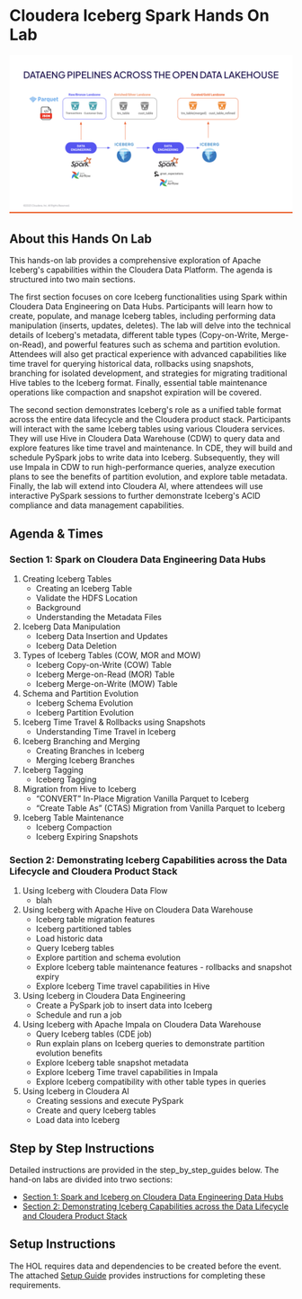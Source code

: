 # Cloudera Iceberg Spark Hands On Lab

![alt text](/img/new-ref-arch.png)

## About this Hands On Lab

This hands-on lab provides a comprehensive exploration of Apache Iceberg's capabilities within the Cloudera Data Platform. The agenda is structured into two main sections.

The first section focuses on core Iceberg functionalities using Spark within Cloudera Data Engineering on Data Hubs. Participants will learn how to create, populate, and manage Iceberg tables, including performing data manipulation (inserts, updates, deletes). The lab will delve into the technical details of Iceberg's metadata, different table types (Copy-on-Write, Merge-on-Read), and powerful features such as schema and partition evolution. Attendees will also get practical experience with advanced capabilities like time travel for querying historical data, rollbacks using snapshots, branching for isolated development, and strategies for migrating traditional Hive tables to the Iceberg format. Finally, essential table maintenance operations like compaction and snapshot expiration will be covered.

The second section demonstrates Iceberg's role as a unified table format across the entire data lifecycle and the Cloudera product stack. Participants will interact with the same Iceberg tables using various Cloudera services. They will use Hive in Cloudera Data Warehouse (CDW) to query data and explore features like time travel and maintenance. In CDE, they will build and schedule PySpark jobs to write data into Iceberg. Subsequently, they will use Impala in CDW to run high-performance queries, analyze execution plans to see the benefits of partition evolution, and explore table metadata. Finally, the lab will extend into Cloudera AI, where attendees will use interactive PySpark sessions to further demonstrate Iceberg's ACID compliance and data management capabilities.

## Agenda & Times

### Section 1: Spark on Cloudera Data Engineering Data Hubs
1. Creating Iceberg Tables
    * Creating an Iceberg Table 
    * Validate the HDFS Location
    * Background
    * Understanding the Metadata Files
2. Iceberg Data Manipulation
    * Iceberg Data Insertion and Updates
    * Iceberg Data Deletion
3. Types of Iceberg Tables (COW, MOR and MOW)
    * Iceberg Copy-on-Write (COW) Table
    * Iceberg Merge-on-Read (MOR) Table
    * Iceberg Merge-on-Write (MOW) Table
4. Schema and Partition Evolution
    * Iceberg Schema Evolution
    * Iceberg Partition Evolution
5. Iceberg Time Travel & Rollbacks using Snapshots
    * Understanding Time Travel in Iceberg
6. Iceberg Branching and Merging
    * Creating Branches in Iceberg 
    * Merging Iceberg Branches
7. Iceberg Tagging
    * Iceberg Tagging
8. Migration from Hive to Iceberg
    * “CONVERT” In-Place Migration Vanilla Parquet to Iceberg
    * “Create Table As” (CTAS) Migration from Vanilla Parquet to Iceberg
9. Iceberg Table Maintenance
    * Iceberg Compaction
    * Iceberg Expiring Snapshots
      
### Section 2: Demonstrating Iceberg Capabilities across the Data Lifecycle and Cloudera Product Stack
1. Using Iceberg with Cloudera Data Flow
    * blah
3. Using Iceberg with Apache Hive on Cloudera Data Warehouse
    * Iceberg table migration features
    * Iceberg partitioned tables
    * Load historic data
    * Query Iceberg tables
    * Explore partition and schema evolution
    * Explore Iceberg table maintenance features - rollbacks and snapshot expiry
    * Explore Iceberg Time travel capabilities in Hive
4. Using Iceberg in Cloudera Data Engineering
    * Create a PySpark job to insert data into Iceberg
    * Schedule and run a job
5. Using Iceberg with Apache Impala on Cloudera Data Warehouse
    * Query Iceberg tables (CDE job)
    * Run explain plans on Iceberg queries to demonstrate partition evolution benefits
    * Explore Iceberg table snapshot metadata
    * Explore Iceberg Time travel capabilities in Impala
    * Explore Iceberg compatibility with other table types in queries
6. Using Iceberg in Cloudera AI
    * Creating sessions and execute PySpark
    * Create and query Iceberg tables
    * Load data into Iceberg


## Step by Step Instructions

Detailed instructions are provided in the step_by_step_guides below. The hand-on labs are divided into trwo sections:

* [Section 1: Spark and Iceberg on Cloudera Data Engineering Data Hubs](#section-1-spark-and-iceberg-on-cloudera-data-engineering-data-hubs)
* [Section 2: Demonstrating Iceberg Capabilities across the Data Lifecycle and Cloudera Product Stack](#section-2-demonstrating-iceberg-capabilities-across-the-data-lifecycle-and-cloudera-product-stack)

## Setup Instructions

The HOL requires data and dependencies to be created before the event. The attached [Setup Guide](https://github.com/richard-vh/iceberg-spark-hol/blob/main/setup/README.md) provides instructions for completing these requirements.

